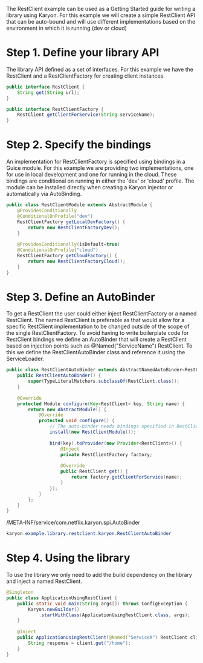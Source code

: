 The RestClient example can be used as a Getting Started guide for writing a library using Karyon.
For this example we will create a simple RestClient API that can be auto-bound and will use different
implementations based on the environment in which it is running (dev or cloud)

# Step 1.  Define your library API

The library API defined as a set of interfaces.  For this example we have the RestClient and a RestClientFactory
for creating client instances.  

```java
public interface RestClient {
    String get(String url);
}
```

```java
public interface RestClientFactory {
    RestClient getClientForService(String serviceName);
}
```

# Step 2.  Specify the bindings

An implementation for RestClientFactory is specified using bindings in a Guice module.  For this example
we are providing two implementations, one for use in local development and one for running in the cloud.
These bindings are conditional on running in either the 'dev' or 'cloud' profile.  The module can be 
installed directly when creating a Karyon injector or automatically via AutoBinding.

```java
public class RestClientModule extends AbstractModule {
    @ProvidesConditionally
    @ConditionalOnProfile("dev")
    RestClientFactory getLocalDevFactory() {
        return new RestClientFactoryDev();
    }
    
    @ProvidesConditionally(isDefault=true)
    @ConditionalOnProfile("cloud")
    RestClientFactory getCloudFactory() {
        return new RestClientFactoryCloud();
    }
}
```

# Step 3.  Define an AutoBinder

To get a RestClient the user could either inject RestClientFactory or a named RestClient.  The named RestClient
is preferable as that would allow for a specific RestClient implementation to be changed outside of the scope of the 
single RestClientFactory.  To avoid having to write boilerplate code for RestClient bindings we define an AutoBinder
that will create a RestClient based on injection points such as @Named("ServiceName") RestClient.  To this we define 
the RestClientAutoBinder class and reference it using the ServiceLoader.

```java
public class RestClientAutoBinder extends AbstractNamedAutoBinder<RestClient> {
    public RestClientAutoBinder() {
        super(TypeLiteralMatchers.subclassOf(RestClient.class));
    }
    
    @Override
    protected Module configure(Key<RestClient> key, String name) {
        return new AbstractModule() {
            @Override
            protected void configure() {
                // The auto-binder needs bindings specified in RestClientModule
                install(new RestClientModule());
                
                bind(key).toProvider(new Provider<RestClient>() {
                    @Inject
                    private RestClientFactory factory;
                    
                    @Override
                    public RestClient get() {
                        return factory.getClientForService(name);
                    }
                });
            }
        };
    }
}
```

/META-INF/service/com.netflix.karyon.spi.AutoBinder
```java
karyon.example.library.restclient.karyon.RestClientAutoBinder
```

# Step 4.  Using the library
To use the library we only need to add the build dependency on the library and inject a named RestClient.

```java
@Singleton
public class ApplicationUsingRestClient {
    public static void main(String args[]) throws ConfigException {
        Karyon.newBuilder()
            .startWithClass(ApplicationUsingRestClient.class, args);
    }
    
    @Inject
    public ApplicationUsingRestClient(@Named("ServiceA") RestClient client) {
        String response = client.get("/home");
    }
}
```